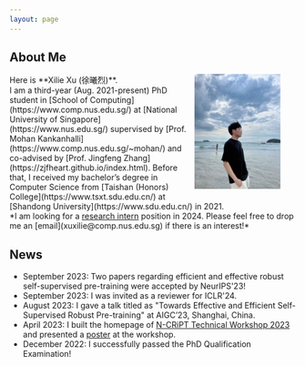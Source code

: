 ```yaml
---
layout: page
---
```


## About Me
<!-- <img src="/images/me3.jpg" class='floatpic'> -->
<img src="/images/me3.jpg" style="float:right; margin-left:1em; margin-right:2em; margin-bottom:1em; width:30%; height: 60%;">
Here is **Xilie Xu (徐曦烈)**. <br/>
I am a third-year (Aug. 2021-present) PhD student in [School of Computing](https://www.comp.nus.edu.sg/) at [National University of Singapore](https://www.nus.edu.sg/) supervised by [Prof. Mohan Kankanhalli](https://www.comp.nus.edu.sg/~mohan/) and co-advised by [Prof. Jingfeng Zhang](https://zjfheart.github.io/index.html). Before that, I received my bachelor’s degree in Computer Science from [Taishan (Honors) College](https://www.tsxt.sdu.edu.cn/) at [Shandong University](https://www.sdu.edu.cn/) in 2021.

<br/>
*I am looking for a <u>research intern</u> position in 2024. Please feel free to drop me an [email](xuxilie@comp.nus.edu.sg) if there is an interest!*​​​​




## News
- September 2023: Two papers regarding efficient and effective robust self-supervised pre-training were accepted by NeurIPS'23!
- September 2023: I was invited as a reviewer for ICLR'24.
- August 2023: I gave a talk titled as "Towards Effective and Efficient Self-Supervised Robust Pre-training" at AIGC’23, Shanghai, China.
- April 2023: I built the homepage of [N-CRiPT Technical Workshop 2023](https://ncript.comp.nus.edu.sg/site/ncript-workshop-2023/) and presented a [poster](/file/poster/NCRiPT_workshop_poster_Xu_Xilie.pdf) at the workshop.
- December 2022: I successfully passed the PhD Qualification Examination!



